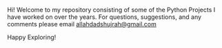 Hi! Welcome to my repository consisting of some of the Python Projects I have worked on over the years. For questions, suggestions, and any comments please email allahdadshujrah@gmail.com

Happy Exploring! 
